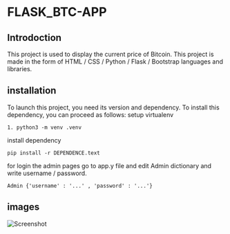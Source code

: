 # FLASK_BTC-APP
## Introdoction
This project is used to display the current price of Bitcoin. This project is made in the form of HTML / CSS / Python / Flask / Bootstrap languages and libraries.
## installation
To launch this project, you need its version and dependency. To install this dependency, you can proceed as follows: 
setup virtualenv
```
1. python3 -m venv .venv
```
install dependency
```
pip install -r DEPENDENCE.text
```
for login the admin pages go to app.y file and edit Admin dictionary and write username / password.
```
Admin {'username' : '...' , 'password' : '...'}
```
## images
![Screenshot](https://s4.uupload.ir/files/screenshot_from_2021-08-02_21-08-05_umjj.png)